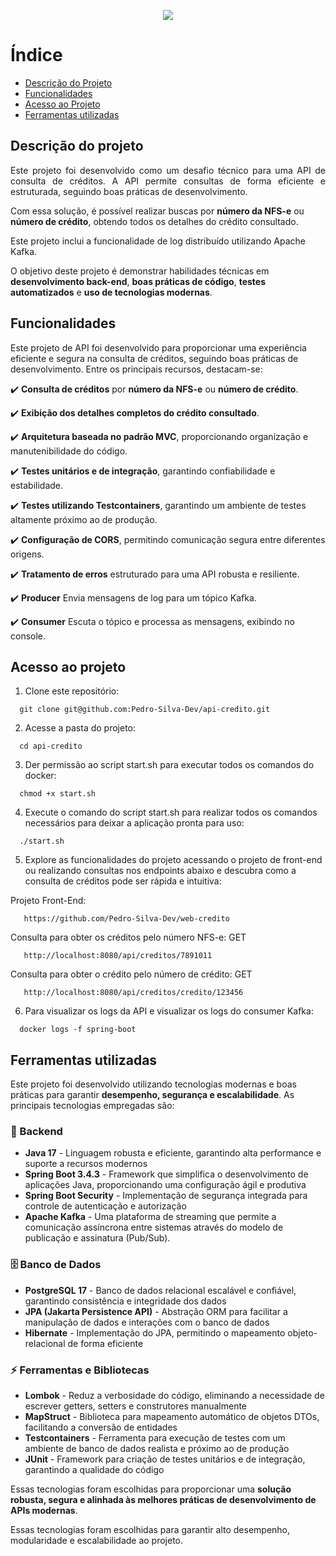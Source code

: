 <p align="center">
<img loading="lazy" src="http://img.shields.io/static/v1?label=STATUS&message=FINALIZADO&color=GREEN&style=for-the-badge"/>
</p>

# Índice 

* [Descrição do Projeto](#descrição-do-projeto)
* [Funcionalidades](#funcionalidades)
* [Acesso ao Projeto](#acesso-ao-projeto)
* [Ferramentas utilizadas](#ferramentas-utilizadas)


## Descrição do projeto 
<p align="justify">
 Este projeto foi desenvolvido como um desafio técnico para uma API de consulta de créditos. A API permite consultas de forma eficiente e estruturada, seguindo boas práticas de desenvolvimento.  

Com essa solução, é possível realizar buscas por **número da NFS-e** ou **número de crédito**, obtendo todos os detalhes do crédito consultado.

Este projeto inclui a funcionalidade de log distribuído utilizando Apache Kafka.

O objetivo deste projeto é demonstrar habilidades técnicas em **desenvolvimento back-end**, **boas práticas de código**, **testes automatizados** e **uso de tecnologias modernas**.
</p>

## Funcionalidades

Este projeto de API foi desenvolvido para proporcionar uma experiência eficiente e segura na consulta de créditos, seguindo boas práticas de desenvolvimento. Entre os principais recursos, destacam-se:

:heavy_check_mark: **Consulta de créditos** por **número da NFS-e** ou **número de crédito**.

:heavy_check_mark: **Exibição dos detalhes completos do crédito consultado**.

:heavy_check_mark: **Arquitetura baseada no padrão MVC**, proporcionando organização e manutenibilidade do código.

:heavy_check_mark: **Testes unitários e de integração**, garantindo confiabilidade e estabilidade.

:heavy_check_mark: **Testes utilizando Testcontainers**, garantindo um ambiente de testes altamente próximo ao de produção.

:heavy_check_mark: **Configuração de CORS**, permitindo comunicação segura entre diferentes origens.

:heavy_check_mark: **Tratamento de erros** estruturado para uma API robusta e resiliente.

:heavy_check_mark: **Producer**  Envia mensagens de log para um tópico Kafka.

:heavy_check_mark: **Consumer** Escuta o tópico e processa as mensagens, exibindo no console.

## Acesso ao projeto
1. Clone este repositório:
```
  git clone git@github.com:Pedro-Silva-Dev/api-credito.git
```
2. Acesse a pasta do projeto:
```
  cd api-credito
```
3. Der permissão ao script start.sh para executar todos os comandos do docker:
```
  chmod +x start.sh
```
4. Execute o comando do script start.sh para realizar todos os comandos necessários para deixar a aplicação pronta para uso:
```
  ./start.sh
```
5. Explore as funcionalidades do projeto acessando o projeto de front-end ou realizando consultas nos endpoints abaixo e descubra como a consulta de créditos pode ser rápida e intuitiva:
 
  Projeto Front-End:
  ```
     https://github.com/Pedro-Silva-Dev/web-credito
  ```
  Consulta para obter os créditos pelo número NFS-e: GET
  ```
     http://localhost:8080/api/creditos/7891011
  ```
  Consulta para obter o crédito pelo número de crédito: GET
  ```
     http://localhost:8080/api/creditos/credito/123456
  ```

6. Para visualizar os logs da API e visualizar os logs do consumer Kafka:
```
  docker logs -f spring-boot
```

## Ferramentas utilizadas
Este projeto foi desenvolvido utilizando tecnologias modernas e boas práticas para garantir **desempenho, segurança e escalabilidade**. As principais tecnologias empregadas são:  

### 🔹 Backend  
- **Java 17** - Linguagem robusta e eficiente, garantindo alta performance e suporte a recursos modernos  
- **Spring Boot 3.4.3** - Framework que simplifica o desenvolvimento de aplicações Java, proporcionando uma configuração ágil e produtiva  
- **Spring Boot Security** - Implementação de segurança integrada para controle de autenticação e autorização
- **Apache Kafka** - Uma plataforma de streaming que permite a comunicação assíncrona entre sistemas através do modelo de publicação e assinatura (Pub/Sub).

### 🗄️ Banco de Dados  
- **PostgreSQL 17** - Banco de dados relacional escalável e confiável, garantindo consistência e integridade dos dados  
- **JPA (Jakarta Persistence API)** - Abstração ORM para facilitar a manipulação de dados e interações com o banco de dados  
- **Hibernate** - Implementação do JPA, permitindo o mapeamento objeto-relacional de forma eficiente  

### ⚡ Ferramentas e Bibliotecas  
- **Lombok** - Reduz a verbosidade do código, eliminando a necessidade de escrever getters, setters e construtores manualmente  
- **MapStruct** - Biblioteca para mapeamento automático de objetos DTOs, facilitando a conversão de entidades  
- **Testcontainers** - Ferramenta para execução de testes com um ambiente de banco de dados realista e próximo ao de produção  
- **JUnit** - Framework para criação de testes unitários e de integração, garantindo a qualidade do código  

Essas tecnologias foram escolhidas para proporcionar uma **solução robusta, segura e alinhada às melhores práticas de desenvolvimento de APIs modernas**.

Essas tecnologias foram escolhidas para garantir alto desempenho, modularidade e escalabilidade ao projeto.
